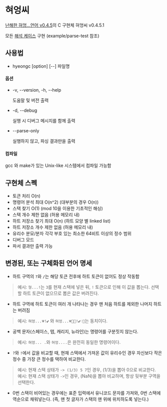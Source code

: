 혀엉씨
===========

[난해한 혀엉...언어 v0.4.5](https://gist.github.com/xnuk/d9f883ede568d97caa158255e4b4d069/dcb12c9f727a8d3cbcbd362078e165e124caadc6)의 C 구현체 혀엉씨 v0.4.5.1

모든 [해석 케이스](https://github.com/xnuk/hyeong-testcases) 구현 (example/parse-test 참조)

## 사용법
* hyeongc [option] [--] 파일명

#### 옵션
* -v, --version, -h, --help

    도움말 및 버전 출력
* -d, --debug

    실행 시 디버그 메시지를 함께 출력
* --parse-only

    실행하지 않고, 파싱 결과만을 출력

#### 컴파일
gcc 와 make가 있는 Unix-like 시스템에서 컴파일 가능함

## 구현체 스펙
* 토큰 처리 O(n)
* 명령어 분석 최대 O(n^2) (대부분의 경우 O(n))
* 스택 찾기 O(1) (mod 10을 이용한 기초적인 해싱)
* 스택 개수 제한 없음 (허용 메모리 내)
* 하트 저장소 찾기 최대 O(n) (하트 모양 별 linked list)
* 하트 저장소 개수 제한 없음 (허용 메모리 내)
* 유리수 분모/분자 각각 부호 있는 최소한 64비트 이상의 정수 범위
* 디버그 모드
* 파서 결과만 출력 가능

## 변경된, 또는 구체화된 언어 명세
* 하트 구역의 <code>?</code>와 <code>/</code>는 해당 토큰 전후에 하트 토큰이 없어도 정상 작동함
> 예시: <code>형...!</code>는 <code>3</code>를 현재 스택에 넣은 뒤, <code>!</code> 토큰으로 인해 이 값을 뽑는다. 선택할 하트 토큰이 없으므로 뽑은 값은 버려진다.

* 하트 구역에 하트 토큰이 여러 개 나타나는 경우 맨 처음 하트를 제외한 나머지 하트는 버려짐
> 예시: <code>혀엉...💗!💕</code> 와 <code>혀엉...💗💙💝!💕♡💜</code>는 동치이다.

* 공백 문자(스페이스, 탭, 캐리지, 뉴라인)는 명령어를 구분짓지 않는다.
> 예시: <code>혀엉... .</code>와 <code>혀엉....</code>은 완전히 동일한 명령어이다.

* <code>?</code>와 <code>!</code>에서 값을 비교할 때, 현재 스택에서 가져온 값이 유리수인 경우 자신보다 작은 정수 중 가장 큰 정수를 택하여 비교한다.
> 예시: 현재 스택 상태가 <code>-> (1/3) 5 7</code>인 경우, (1/3)을 뽑아 0으로 비교한다.  
> 예시: 현재 스택 상태가 <code>-></code>인 경우, (NaN)을 뽑아 비교하며, 항상 뒷부분 구역을 선택한다.

* 0번 스택이 비어있는 경우에는 표준 입력에서 유니코드 문자를 가져와, 0번 스택에 역순으로 채워넣는다. (즉, 맨 첫 글자가 스택의 맨 위에 위치하도록 넣는다.)
